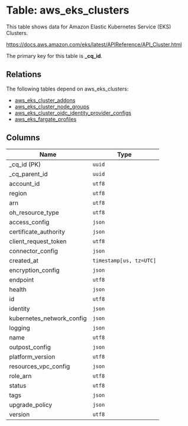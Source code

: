 # Table: aws_eks_clusters

This table shows data for Amazon Elastic Kubernetes Service (EKS) Clusters.

https://docs.aws.amazon.com/eks/latest/APIReference/API_Cluster.html

The primary key for this table is **_cq_id**.

## Relations

The following tables depend on aws_eks_clusters:
  - [aws_eks_cluster_addons](aws_eks_cluster_addons.md)
  - [aws_eks_cluster_node_groups](aws_eks_cluster_node_groups.md)
  - [aws_eks_cluster_oidc_identity_provider_configs](aws_eks_cluster_oidc_identity_provider_configs.md)
  - [aws_eks_fargate_profiles](aws_eks_fargate_profiles.md)

## Columns

| Name          | Type          |
| ------------- | ------------- |
|_cq_id (PK)|`uuid`|
|_cq_parent_id|`uuid`|
|account_id|`utf8`|
|region|`utf8`|
|arn|`utf8`|
|oh_resource_type|`utf8`|
|access_config|`json`|
|certificate_authority|`json`|
|client_request_token|`utf8`|
|connector_config|`json`|
|created_at|`timestamp[us, tz=UTC]`|
|encryption_config|`json`|
|endpoint|`utf8`|
|health|`json`|
|id|`utf8`|
|identity|`json`|
|kubernetes_network_config|`json`|
|logging|`json`|
|name|`utf8`|
|outpost_config|`json`|
|platform_version|`utf8`|
|resources_vpc_config|`json`|
|role_arn|`utf8`|
|status|`utf8`|
|tags|`json`|
|upgrade_policy|`json`|
|version|`utf8`|